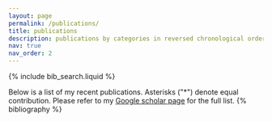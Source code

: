 ```yaml
---
layout: page
permalink: /publications/
title: publications
description: publications by categories in reversed chronological order. generated by jekyll-scholar.
nav: true
nav_order: 2
---
```


<!-- _pages/publications.md -->

<!-- Bibsearch Feature -->

{% include bib_search.liquid %}

<div class="publications">

Below is a list of my recent publications. Asterisks ("*") denote equal contribution.
Please refer to my [Google scholar page](https://scholar.google.com/citations?view_op=list_works&hl=en&hl=en&user=NpoVjbMAAAAJ) for the full list.
{% bibliography %}

</div>
